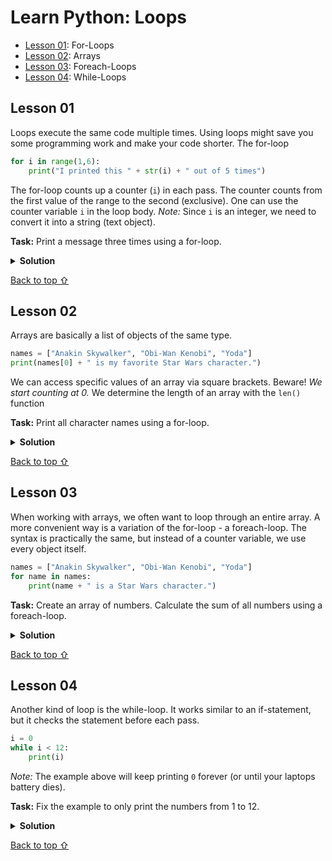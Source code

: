 # Learn Python: Loops

- [Lesson 01](#lesson-01): For-Loops
- [Lesson 02](#lesson-02): Arrays
- [Lesson 03](#lesson-03): Foreach-Loops
- [Lesson 04](#lesson-04): While-Loops

## Lesson 01

Loops execute the same code multiple times. Using loops might save you some programming work and make your code shorter. The for-loop

```python
for i in range(1,6):
    print("I printed this " + str(i) + " out of 5 times")
```

The for-loop counts up a counter (`i`) in each pass. The counter counts from the first value of the range to the second (exclusive). One can use the counter variable `i` in the loop body. _Note:_ Since `i` is an integer, we need to convert it into a string (text object).

**Task:** Print a message three times using a for-loop.

<details>
<summary><b>Solution</b></summary>

```python
for i in range(0,3):
    print("Don't repeat yourself.")
```
Result: `Don't repeat yourself. Don't repeat yourself. Don't repeat yourself.`

</details>

[Back to top &#8679;](#learn-python)

## Lesson 02

Arrays are basically a list of objects of the same type.

```python
names = ["Anakin Skywalker", "Obi-Wan Kenobi", "Yoda"]
print(names[0] + " is my favorite Star Wars character.")
```

We can access specific values of an array via square brackets. Beware! _We start counting at 0._ We determine the length of an array with the `len()` function

**Task:** Print all character names using a for-loop.

<details>
<summary><b>Solution</b></summary>

```python
names = ["Anakin Skywalker", "Obi-Wan Kenobi", "Yoda"]
for i in range(0, len(names)):
    print(names[i] + " is a Star Wars character.")
```
Result: `Anakin Skywalker is a Star Wars character. Obi-Wan Kenobi is a Star Wars character. Yoda is a Star Wars character.`

</details>

[Back to top &#8679;](#learn-python)

## Lesson 03

When working with arrays, we often want to loop through an entire array. A more convenient way is a variation of the for-loop - a foreach-loop. The syntax is practically the same, but instead of a counter variable, we use every object itself.

```python
names = ["Anakin Skywalker", "Obi-Wan Kenobi", "Yoda"]
for name in names:
    print(name + " is a Star Wars character.")
```

**Task:** Create an array of numbers. Calculate the sum of all numbers using a foreach-loop.

<details>
<summary><b>Solution</b></summary>

```python
numbers = [4, 9, 17, 20, 21, 42, 200, 1024]
sum = 0
for number in numbers:
    sum = sum + number

print(sum)
```
Result: `1337`

</details>

[Back to top &#8679;](#learn-python)

## Lesson 04

Another kind of loop is the while-loop. It works similar to an if-statement, but it checks the statement before each pass.

```python
i = 0
while i < 12:
    print(i)
```

_Note:_ The example above will keep printing `0` forever (or until your laptops battery dies).

**Task:** Fix the example to only print the numbers from 1 to 12.

<details>
<summary><b>Solution</b></summary>

```python
i = 0
while i < 12:
    i = i + 1
    print(i)
```
Result: `1 2 3 4 5 6 7 8 9 10 11 12`

</details>

[Back to top &#8679;](#learn-python)

